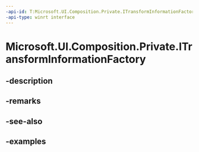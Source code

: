 ```yaml
---
-api-id: T:Microsoft.UI.Composition.Private.ITransformInformationFactory
-api-type: winrt interface
---
```


# Microsoft.UI.Composition.Private.ITransformInformationFactory

<!--
public interface ITransformInformationFactory
-->


## -description

## -remarks

## -see-also

## -examples


